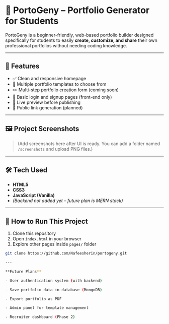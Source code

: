 
# 🌟 PortoGeny – Portfolio Generator for Students

PortoGeny is a beginner-friendly, web-based portfolio builder designed specifically for students to easily **create, customize, and share** their own professional portfolios without needing coding knowledge.

---

## 🚀 Features

- ✅ Clean and responsive homepage
- 🎨 Multiple portfolio templates to choose from
- ✏️ Multi-step portfolio creation form (coming soon)
- 🔐 Basic login and signup pages (front-end only)
- 👀 Live preview before publishing
- 📎 Public link generation (planned)

---

## 🖼️ Project Screenshots

> (Add screenshots here after UI is ready. You can add a folder named `/screenshots` and upload PNG files.)


---

## 🛠️ Tech Used

- **HTML5**
- **CSS3**
- **JavaScript (Vanilla)**
- *(Backend not added yet – future plan is MERN stack)*

---

## 📌 How to Run This Project

1. Clone this repository
2. Open `index.html` in your browser
3. Explore other pages inside `pages/` folder

```bash
git clone https://github.com/Nafeesherin/portogeny.git

---

**Future Plans**

- User authentication system (with backend)

- Save portfolio data in database (MongoDB)

- Export portfolio as PDF

- Admin panel for template management

- Recruiter dashboard (Phase 2)

